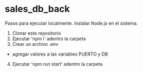 # sales_db_back

Pasos para ejecutar localmente.
Instalar Node.js en el sistema.

1) Clonar este repositorio
2) Ejecutar 'npm i' adentro la carpeta
3) Crear un archivo .env
  - agregar valores a las variables PUERTO y DB
4) Ejecutar 'npm run start' adentro la carpeta
